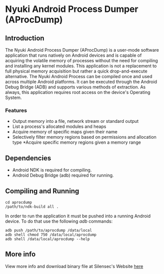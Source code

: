 # Nyuki Android Process Dumper (AProcDump)

## Introduction

The Nyuki Android Process Dumper (AProcDump) is a user-mode software application that runs natively on Android devices and is capable of acquiring the volatile memory of processes without the need for compiling and installing any kernel modules. This application is not a replacement to full physical memory acquisition but rather a quick drop-and-execute alternative. The Nyuki Android Process can be compiled once and used across multiple Android platforms. It can be executed through the Android Debug Bridge (ADB) and supports various methods of extraction. As always, this application requires root access on the device's Operating System.

### Features
* Output memory into a file, network stream or standard output
* List a process's allocated modules and heaps
* Acquire memory of specific maps given their name
* Selectively filter memory regions based on permissions and allocation type
 *Acquire specific memory regions given a memory range


## Dependencies
* Android NDK is required for compiling.
* Android Debug Bridge (adb) required for running.

## Compiling and Running
```
cd aprocdump
/path/to/ndk-build all .
```

In order to run the application it must be pushed into a running Android device.
To do that use the following _adb_ commands: 
```
adb push /path/to/aprocdump /data/local
adb shell chmod 750 /data/local/aprocdump
adb shell /data/local/aprocdump --help
```

## More info
View more info and download binary file at Silensec's Website [here](http://silensec.com/downloads-menu/aprocdump)